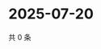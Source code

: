 # 2025-07-20

共 0 条

<!-- BEGIN ZHIHUQUESTIONS -->
<!-- 最后更新时间 Sun Jul 20 2025 04:12:32 GMT+0800 (China Standard Time) -->

<!-- END ZHIHUQUESTIONS -->
